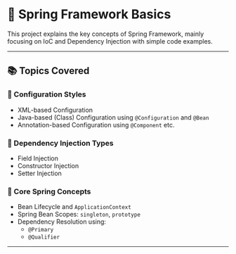 # 🌱 Spring Framework Basics

This project explains the key concepts of Spring Framework, mainly focusing on IoC and Dependency Injection with simple code examples.

---

## 📚 Topics Covered

### 🔧 Configuration Styles
- XML-based Configuration
- Java-based (Class) Configuration using `@Configuration` and `@Bean`
- Annotation-based Configuration using `@Component` etc.

### 💉 Dependency Injection Types
- Field Injection
- Constructor Injection
- Setter Injection

### 🧠 Core Spring Concepts
- Bean Lifecycle and `ApplicationContext`
- Spring Bean Scopes: `singleton`, `prototype`
- Dependency Resolution using:
  - `@Primary`
  - `@Qualifier`

---
